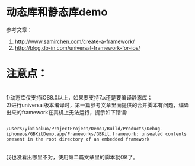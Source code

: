 # 动态库和静态库demo
参考文章：<br />
1) http://www.samirchen.com/create-a-framework/ <br />
2) http://blog.db-in.com/universal-framework-for-ios/
# 注意点：
<br />
1)动态库仅支持iOS8.0以上，如果要支持7.x还是要编译静态库；
<br /> 
2)进行universal版本编译时，第一篇参考文章里面提供的合并脚本有问题，编译出来的framework在真机上无法运行，提示如下错误:
<pre><code>
/Users/yixiaoluo/ProjectProject/Demo1/Build/Products/Debug-iphoneos/GBKitDemo.app/Frameworks/GBKit.framework: unsealed contents present in the root directory of an embedded framework 
</code></pre><br />
我也没看出哪里不对，使用第二篇文章里的脚本就OK了。
